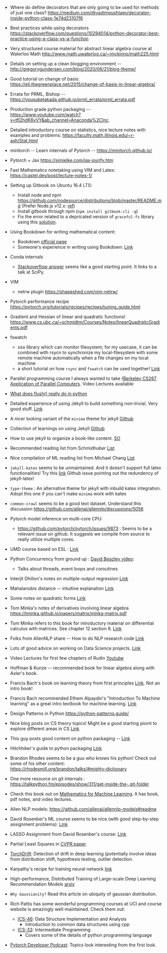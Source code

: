 - Where do define decorators that are only going to be used for methods of just one class? https://medium.com/@vadimpushtaev/decorator-inside-python-class-1e74d23107f6
- Best practices while using decorators https://stackoverflow.com/questions/10294014/python-decorator-best-practice-using-a-class-vs-a-function
- Very structured course material for abstract linear algebra course at Waterloo Math http://www.math.uwaterloo.ca/~jmckinno/math225.html
- Details on setting up a clean blogging environment -- http://gregorygundersen.com/blog/2020/06/21/blog-theme/
- Good tutorial on change of basis: https://eli.thegreenplace.net/2015/change-of-basis-in-linear-algebra/
- Errata for PRML, Bishop -- https://yousuketakada.github.io/prml_errata/prml_errata.pdf
- Production grade python packaging -- https://www.youtube.com/watch?v=tfI2hdK6vVY&ab_channel=Anaconda%2CInc.
- Detailed introductory course on statistics, nice lecture notes with examples and problems: https://faculty.math.illinois.edu/~r-ash/Stat.html
- minitorch -- Learn internals of Pytorch -- https://minitorch.github.io/
- Pytorch + Jax https://sjmielke.com/jax-purify.htm
- Fast Mathematics notetaking using VIM and Latex: https://castel.dev/post/lecture-notes-1/
- Setting up Gitbook on Ubuntu 16.4 LTS:
  - Install node and npm https://github.com/nodesource/distributions/blob/master/README.md (Prefer Node.js v12.x: [ref](https://stackoverflow.com/questions/61538769/gitbook-init-error-typeerror-err-invalid-arg-type-the-data-argument-must-b))
  - Install gitbook through npm (`npm install gitbook-cli -g`)
  - Fix the error related to a depricated version of `graceful-fs` library using this [solution](https://github.com/GitbookIO/gitbook-cli/issues/110#issuecomment-669640662).
- Using Bookdown for writing mathematical content:
  - Bookdown [official page](https://bookdown.org/yihui/bookdown/)
  - Someone's experience in writing using Bookdown: [Link](https://www.homepages.ucl.ac.uk/~ucahmto/elearning/2019/09/14/bookdown.html)
- Conda internals
  - [Stackoverflow answer](https://stackoverflow.com/questions/27753898/how-does-conda-work-internally) seems like a good starting point. It links to a talk at SciPy.
  
- VIM
  - netrw plugin https://shapeshed.com/vim-netrw/

- Pytorch performance recipe https://pytorch.org/tutorials/recipes/recipes/tuning_guide.html
- Gradient and Hessian of linear and quadratic functions! https://www.cs.ubc.ca/~schmidtm/Courses/Notes/linearQuadraticGradients.pdf
- fswatch
  - osx library which can monitor filesystem; for my usecase, it can be combined with rsycn to synchronize my local-filesystem with some remote machine automatically when a file changes on my local machine
  - a short tutorial on how `rsync` and `fswatch` can be used together! [Link](https://ixday.github.io/post/rsync_fswatch/)
- Parallel programming course I always wanted to take ([Berkeley CS267 Application of Parallel Computers](https://people.eecs.berkeley.edu/~demmel/cs267_Spr16/). Video Lectures available
- [What does flush() really do in python](https://stackoverflow.com/questions/7127075/what-exactly-is-pythons-file-flush-doing)
- Detailed experience of using Jekyll to build something non-trivial. Very good stuff. [Link](https://mademistakes.com/articles/using-jekyll-2016/)
- A nicer looking variant of the `minima` theme for jekyll [Github](https://github.com/aterenin/minima-reboot)
- Collection of learnings on using Jekyll [Github](https://github.com/mmistakes/made-mistakes-jekyll/)
- How to use jekyll to organize a book-like content. [SO](https://stackoverflow.com/questions/37277738/can-i-create-nested-collections-in-jekyll)
- Recommended reading list from Schmidhuber [List](https://www.reddit.com/r/MachineLearning/comments/2xcyrl/i_am_j%C3%BCrgen_schmidhuber_ama/cp5c0py/)
- Nice compilation of ML reading list from Michael Chang [List](http://mbchang.github.io/#readings)
- `jekyll-katex` seems to be unmaintained. And it doesn't support full latex functionalities! Try this [link](https://gendignoux.com/blog/2020/05/23/katex.html)
   Github issue pointing out the redundency of jekyll-latex!
- `type-theme` : An alternative theme for jekyll with inbuild katex integration. Adopt this one if you can't make `minima` work with katex
- `common-crawl` seems to be a good text dataset. Understand this discussion https://github.com/allenai/allennlp/discussions/5056
- Pytorch model inference on multi-core CPU:
    - https://github.com/pytorch/pytorch/issues/9873 : Seems to be a relevant issue on github. It suggests we compile from source to really utilize multiple cores.
- UMD course based on ESL : [Link](http://users.umiacs.umd.edu/~hcorrada/PracticalML/#course-information)
- Python Concurrency from ground up : [David Beazley video](https://www.youtube.com/watch?v=MCs5OvhV9S4&ab_channel=PyCon2015):
    - Talks about threads, event loops and coroutines
- Interjit Dhillon's notes on multiple-output regression [Link](https://www.cs.utexas.edu/users/inderjit/Talks/PAKDD20_Keynote_Dhillon.pdf)
- Mahalanobis distance -- intuitive explanation [Link](https://www.ias.ac.in/article/fulltext/reso/004/06/0020-0026)
- Some notes on quadratic forms [Link](http://pages.stat.wisc.edu/~st849-1/lectures/Ch02.pdf)
- Tom Minka's notes of derivatives involving linear algebra https://tminka.github.io/papers/matrix/minka-matrix.pdf
- Tom Minka refers to this book for introductory material on differential calculus with matrices. See chapter 12 section 8. [Link](http://www.ru.ac.bd/stat/wp-content/uploads/sites/25/2019/03/106_08_Searle-_Matrix-Algebra-Useful-for-Statistics-1982.pdf) 
- Folks from AllenNLP share -- How to do NLP research code [Link](https://docs.google.com/presentation/d/17NoJY2SnC2UMbVegaRCWA7Oca7UCZ3vHnMqBV4SUayc/edit#slide=id.g4651a6c938_2_126)
- Lots of good advice on working on Data Science projects. [Link](https://minimum-viable-data-scientist.readthedocs.io/en/latest/) 
- Video Lectures for first few chapters of Rudin [Youtube](https://www.youtube.com/playlist?list=PLun8-Z_lTkC5HAjzXCLEx0gQkJZD4uCtJ)
- Hoffman & Kunze -- recommended book for linear algebra along with Axler's book.
- Francis Bach's book on learning theory from first principles [Link](https://www.di.ens.fr/~fbach/ltfp_book.pdf). Not an intro book! 
- Francis Bach recommended Ethem Alpaydin's "Introduction To Machine learning" as a great intro textbook for machine learning. [Link](https://kkpatel7.files.wordpress.com/2015/04/alppaydin_machinelearning_2010.pdf)
- Design Patterns in Python https://python-patterns.guide/
- Nice blog posts on CS theory topics! Might be a good starting pioint to explore different areas in CS [Link](https://windowsontheory.org/)
- This guy posts good content on python packaging -- [Link](https://www.bernat.tech/)
- Hitchhiker's guide to python packaging [Link](https://the-hitchhikers-guide-to-packaging.readthedocs.io/en/latest/index.html#)
- Brandon Rhodes seems to be a guu who knows his python! Check out some of his other content: https://rhodesmill.org/brandon/talks/#mighty-dictionary
- One more resource on git internals : https://talkpython.fm/episodes/show/311/get-inside-the-.git-folder
- Check this book out on [Mathematics for Machine Learning](https://mml-book.github.io/). It has book, pdf notes, and video lectures.
- Allen NLP models: https://github.com/allenai/allennlp-models#readme
- David Rosenber's ML course seems to be nice (with good step-by-step assignment problems): [Link](https://davidrosenberg.github.io/mlcourse)
- LASSO Assignment from David Rosenber's course: [Link](https://davidrosenberg.github.io/mlcourse/Archive/2018/Homework/hw2.pdf)
- Partial Least Squares in [CVPR paper](http://www.smartsenselab.dcc.ufmg.br/wp-content/uploads/2014/09/2009-Human-Detection-Using-Partial-Least-Squares-Analysis.pdf). 
- [TorchDrift](https://torchdrift.org/notebooks/drift_detection_overview.html#What-is-drift?): Detection of drift in deep learning (potentially involve ideas from distribution shift, hypothesis testing, outlier detection. 
- Karpathy's recipe for training neural network [link](http://karpathy.github.io/2019/04/25/recipe/)
- High-performance, Distributed Training of Large-scale Deep Learning Recommendation Models [arxiv](https://arxiv.org/abs/2104.05158)
- `Why Gaussianity?` Read this article on ubiquity of gaussian distribution.
-  Rich Pattis has some wonderful programming courses at UCI and course website is amazingly well-maintained. Check them out:  
    - [ICS-46](https://www.ics.uci.edu/~pattis/ICS-46/): Data Structure Implementation and Analysis
      - Introduction to common data structures using cpp
    - [ICS-33](https://www.ics.uci.edu/~pattis/ICS-33/): Intermediate Programming
      - Covers some of the details of python programming language
- [Pytorch Developer Podcast](https://pytorch-dev-podcast.simplecast.com/): Topics look interesting from the first look.
